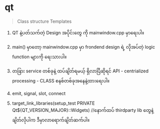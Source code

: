 # qt

> Class structure Templates

1. QT နဲ့ပတ်သက်တဲ့ Design အပိုင်းတွေ ကို mainwindow.cpp မှာရေးပါ။ 

2. main() မှာတော့ mainwindow.cpp မှာ frondend design ရဲ့ လိုအပ်တဲ့ logic function များကို ရေးသားပါ။

3. တခြား service တစ်ခုနဲ့ ထပ်ချိတ်ရမယ့် ရှိလာပြီဆိုရင် API - centrialized processing - CLASS စနစ်တစ်ခုအနေနဲ့ထားရေးပါ။ 

4. emit, signal, slot, connect

5. target_link_libraries(setup_test PRIVATE Qt${QT_VERSION_MAJOR}::Widgets)
//နောက်ထပ် thirdparty lib တွေနဲ့ ချိတ်လိုပါက ဒီမှာလာရောက်ချိတ်ဆက်ပါ။